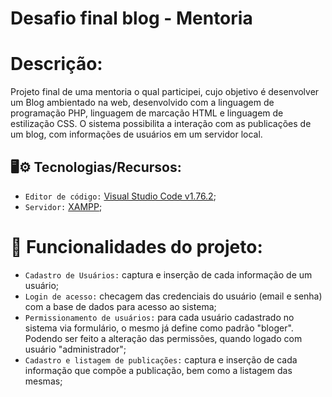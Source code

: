 # Desafio final blog - Mentoria

# Descrição:
Projeto final de uma mentoria o qual participei, cujo objetivo é desenvolver um Blog ambientado na web, desenvolvido com a linguagem de programação PHP, linguagem de marcação HTML e linguagem de estilização CSS. O sistema possibilita a interação com as publicações de um blog, com informações de usuários em um servidor local.

## 🖥️⚙️ Tecnologias/Recursos:
- `Editor de código:` [Visual Studio Code v1.76.2](https://code.visualstudio.com/updates/v1_76);
- `Servidor:` [XAMPP](https://sourceforge.net/projects/xampp/files/);

# 🔨 Funcionalidades do projeto:
- `Cadastro de Usuários:` captura e inserção de cada informação de um usuário;
- `Login de acesso:` checagem das credenciais do usuário (email e senha) com a base de dados para acesso ao sistema;
- `Permissionamento de usuários:` para cada usuário cadastrado no sistema via formulário, o mesmo já define como padrão "bloger". Podendo ser feito a alteração das permissões, quando logado com usuário "administrador";
- `Cadastro e listagem de publicações:` captura e inserção de cada informação que compõe a publicação, bem como a listagem das mesmas;
